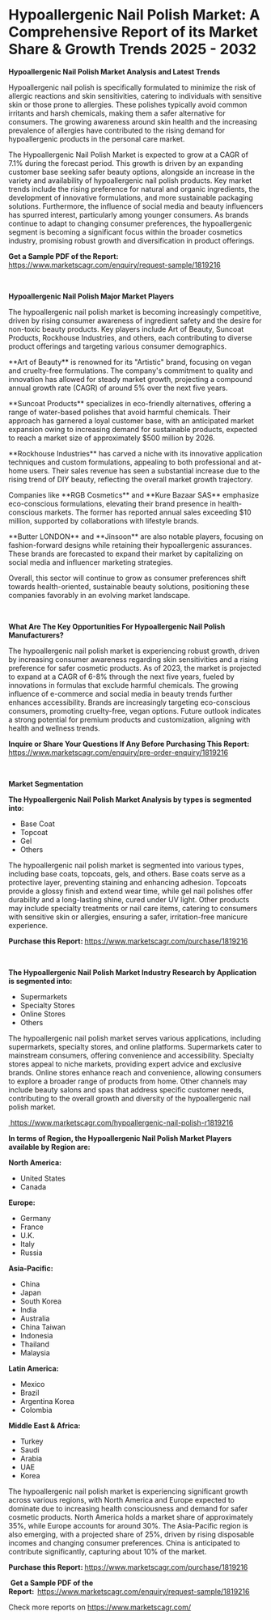 <p><h1>Hypoallergenic Nail Polish Market: A Comprehensive Report of its Market Share & Growth Trends 2025 - 2032</h1></p><p><strong>Hypoallergenic Nail Polish Market Analysis and Latest Trends</strong></p>
<p><p>Hypoallergenic nail polish is specifically formulated to minimize the risk of allergic reactions and skin sensitivities, catering to individuals with sensitive skin or those prone to allergies. These polishes typically avoid common irritants and harsh chemicals, making them a safer alternative for consumers. The growing awareness around skin health and the increasing prevalence of allergies have contributed to the rising demand for hypoallergenic products in the personal care market.</p><p>The Hypoallergenic Nail Polish Market is expected to grow at a CAGR of 7.1% during the forecast period. This growth is driven by an expanding customer base seeking safer beauty options, alongside an increase in the variety and availability of hypoallergenic nail polish products. Key market trends include the rising preference for natural and organic ingredients, the development of innovative formulations, and more sustainable packaging solutions. Furthermore, the influence of social media and beauty influencers has spurred interest, particularly among younger consumers. As brands continue to adapt to changing consumer preferences, the hypoallergenic segment is becoming a significant focus within the broader cosmetics industry, promising robust growth and diversification in product offerings.</p></p>
<p><strong>Get a Sample PDF of the Report:&nbsp;</strong> <a href="https://www.marketscagr.com/enquiry/request-sample/1819216?utm_campaign=1869&utm_medium=2&utm_source=Github&utm_content=ia&utm_term=07022025&utm_id=hypoallergenic-nail-polish">https://www.marketscagr.com/enquiry/request-sample/1819216</a></p>
<p>&nbsp;</p>
<p><strong>Hypoallergenic Nail Polish Major Market Players</strong></p>
<p><p>The hypoallergenic nail polish market is becoming increasingly competitive, driven by rising consumer awareness of ingredient safety and the desire for non-toxic beauty products. Key players include Art of Beauty, Suncoat Products, Rockhouse Industries, and others, each contributing to diverse product offerings and targeting various consumer demographics.</p><p>**Art of Beauty** is renowned for its "Artistic" brand, focusing on vegan and cruelty-free formulations. The company's commitment to quality and innovation has allowed for steady market growth, projecting a compound annual growth rate (CAGR) of around 5% over the next five years.</p><p>**Suncoat Products** specializes in eco-friendly alternatives, offering a range of water-based polishes that avoid harmful chemicals. Their approach has garnered a loyal customer base, with an anticipated market expansion owing to increasing demand for sustainable products, expected to reach a market size of approximately $500 million by 2026.</p><p>**Rockhouse Industries** has carved a niche with its innovative application techniques and custom formulations, appealing to both professional and at-home users. Their sales revenue has seen a substantial increase due to the rising trend of DIY beauty, reflecting the overall market growth trajectory.</p><p>Companies like **RGB Cosmetics** and **Kure Bazaar SAS** emphasize eco-conscious formulations, elevating their brand presence in health-conscious markets. The former has reported annual sales exceeding $10 million, supported by collaborations with lifestyle brands.</p><p>**Butter LONDON** and **Jinsoon** are also notable players, focusing on fashion-forward designs while retaining their hypoallergenic assurances. These brands are forecasted to expand their market by capitalizing on social media and influencer marketing strategies.</p><p>Overall, this sector will continue to grow as consumer preferences shift towards health-oriented, sustainable beauty solutions, positioning these companies favorably in an evolving market landscape.</p></p>
<p>&nbsp;</p>
<p><strong>What Are The Key Opportunities For Hypoallergenic Nail Polish Manufacturers?</strong></p>
<p><p>The hypoallergenic nail polish market is experiencing robust growth, driven by increasing consumer awareness regarding skin sensitivities and a rising preference for safer cosmetic products. As of 2023, the market is projected to expand at a CAGR of 6-8% through the next five years, fueled by innovations in formulas that exclude harmful chemicals. The growing influence of e-commerce and social media in beauty trends further enhances accessibility. Brands are increasingly targeting eco-conscious consumers, promoting cruelty-free, vegan options. Future outlook indicates a strong potential for premium products and customization, aligning with health and wellness trends.</p></p>
<p><strong>Inquire or Share Your Questions If Any Before Purchasing This Report:</strong> <a href="https://www.marketscagr.com/enquiry/pre-order-enquiry/1819216?utm_campaign=1869&utm_medium=2&utm_source=Github&utm_content=ia&utm_term=07022025&utm_id=hypoallergenic-nail-polish">https://www.marketscagr.com/enquiry/pre-order-enquiry/1819216</a></p>
<p>&nbsp;</p>
<p><strong>Market Segmentation</strong></p>
<p><strong>The Hypoallergenic Nail Polish Market Analysis by types is segmented into:</strong></p>
<p><ul><li>Base Coat</li><li>Topcoat</li><li>Gel</li><li>Others</li></ul></p>
<p><p>The hypoallergenic nail polish market is segmented into various types, including base coats, topcoats, gels, and others. Base coats serve as a protective layer, preventing staining and enhancing adhesion. Topcoats provide a glossy finish and extend wear time, while gel nail polishes offer durability and a long-lasting shine, cured under UV light. Other products may include specialty treatments or nail care items, catering to consumers with sensitive skin or allergies, ensuring a safer, irritation-free manicure experience.</p></p>
<p><strong>Purchase this Report:&nbsp;</strong><a href="https://www.marketscagr.com/purchase/1819216?utm_campaign=1869&utm_medium=2&utm_source=Github&utm_content=ia&utm_term=07022025&utm_id=hypoallergenic-nail-polish">https://www.marketscagr.com/purchase/1819216</a></p>
<p>&nbsp;</p>
<p><strong>The Hypoallergenic Nail Polish Market Industry Research by Application is segmented into:</strong></p>
<p><ul><li>Supermarkets</li><li>Specialty Stores</li><li>Online Stores</li><li>Others</li></ul></p>
<p><p>The hypoallergenic nail polish market serves various applications, including supermarkets, specialty stores, and online platforms. Supermarkets cater to mainstream consumers, offering convenience and accessibility. Specialty stores appeal to niche markets, providing expert advice and exclusive brands. Online stores enhance reach and convenience, allowing consumers to explore a broader range of products from home. Other channels may include beauty salons and spas that address specific customer needs, contributing to the overall growth and diversity of the hypoallergenic nail polish market.</p></p>
<p><a href="https://www.marketscagr.com/hypoallergenic-nail-polish-r1819216?utm_campaign=1869&utm_medium=2&utm_source=Github&utm_content=ia&utm_term=07022025&utm_id=hypoallergenic-nail-polish">&nbsp;https://www.marketscagr.com/hypoallergenic-nail-polish-r1819216</a></p>
<p><strong>In terms of Region, the Hypoallergenic Nail Polish Market Players available by Region are:</strong></p>
<p>
    <p> <strong> North America: </strong>
        <ul>
            <li>United States</li>
            <li>Canada</li>
        </ul>
        </p> 
    <p> <strong> Europe: </strong>
        <ul>
            <li>Germany</li>
            <li>France</li>
            <li>U.K.</li>
            <li>Italy</li>
            <li>Russia</li>
        </ul>
        </p> 
    <p> <strong> Asia-Pacific: </strong>
        <ul>
            <li>China</li>
            <li>Japan</li>
            <li>South Korea</li>
            <li>India</li>
            <li>Australia</li>
            <li>China Taiwan</li>
            <li>Indonesia</li>
            <li>Thailand</li>
            <li>Malaysia</li>
        </ul>
        </p> 
    <p> <strong> Latin America: </strong>
        <ul>
            <li>Mexico</li>
            <li>Brazil</li>
            <li>Argentina Korea</li>
            <li>Colombia</li>
        </ul>
        </p> 
    <p> <strong> Middle East & Africa: </strong>
        <ul>
            <li>Turkey</li>
            <li>Saudi</li>
            <li>Arabia</li>
            <li>UAE</li>
            <li>Korea</li>
        </ul>
    </p>
    </p>
<p><p>The hypoallergenic nail polish market is experiencing significant growth across various regions, with North America and Europe expected to dominate due to increasing health consciousness and demand for safer cosmetic products. North America holds a market share of approximately 35%, while Europe accounts for around 30%. The Asia-Pacific region is also emerging, with a projected share of 25%, driven by rising disposable incomes and changing consumer preferences. China is anticipated to contribute significantly, capturing about 10% of the market.</p></p>
<p><strong>Purchase this Report: </strong><a href="https://www.marketscagr.com/purchase/1819216?utm_campaign=1869&utm_medium=2&utm_source=Github&utm_content=ia&utm_term=07022025&utm_id=hypoallergenic-nail-polish">https://www.marketscagr.com/purchase/1819216</a></p>
<p>&nbsp;<strong>Get a Sample PDF of the Report:&nbsp;&nbsp;</strong><a href="https://www.marketscagr.com/enquiry/request-sample/1819216?utm_campaign=1869&utm_medium=2&utm_source=Github&utm_content=ia&utm_term=07022025&utm_id=hypoallergenic-nail-polish">https://www.marketscagr.com/enquiry/request-sample/1819216</a></p>
<p><strong></strong></p>
<p>Check more reports on <a href="https://www.marketscagr.com/?utm_campaign=1869&utm_medium=2&utm_source=Github&utm_content=ia&utm_term=07022025&utm_id=hypoallergenic-nail-polish">https://www.marketscagr.com/</a></p>